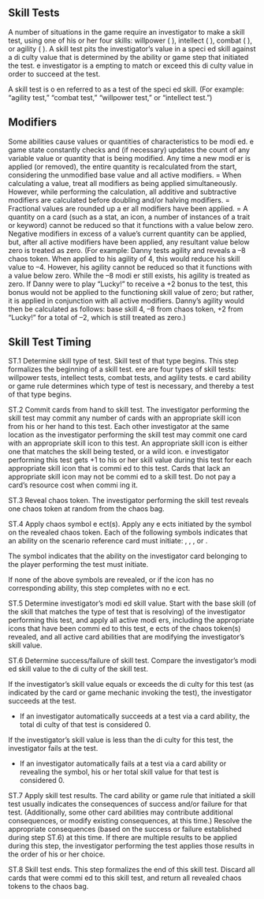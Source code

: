 ## Skill Tests
A number of situations in the game require an investigator to make a skill test, using one of his or her four skills: willpower ( ), intellect ( ), combat ( ), or agility ( ). A skill test pits
the investigator’s value in a speci ed skill against a di culty value that is determined by the ability or game step that
initiated the test.  e investigator is a empting to match or exceed this di culty value in order to succeed at the test.

A  skill test is o en referred to as a test of the speci ed skill. (For example: “agility test,” “combat test,” “willpower test,” or “intellect test.”)

## Modifiers
Some abilities cause values or quantities of characteristics to be modi ed.  e game state constantly checks and (if necessary) updates the count of any variable value or quantity that is being modified.
Any time a new modi er is applied (or removed), the entire quantity is recalculated from the start, considering the unmodified base value and all active modifiers.
= When calculating a value, treat all modifiers as being applied simultaneously. However, while performing the calculation, all additive and subtractive modifiers are calculated before doubling and/or halving modifiers.
= Fractional values are rounded up a er all modifiers have been applied.
= A quantity on a card (such as a stat, an icon, a number of instances of a trait or keyword) cannot be reduced so that it functions with a value below zero. Negative modifiers in excess of a value’s current quantity can be applied, but, after all active modifiers have been applied, any resultant value below zero is treated as zero. (For example: Danny tests agility and reveals a –8 chaos token. When applied to his agility of 4, this would reduce his skill value to –4. However, his agility cannot be reduced so that it functions with a value below zero. While the –8 modi er still exists, his agility is treated as zero. If Danny were to play “Lucky!” to receive a +2 bonus to the test, this bonus would not be applied to the functioning skill value of zero; but rather, it is applied in conjunction with all active modifiers. Danny’s agility would then be calculated as follows: base skill 4, –8 from chaos token, +2 from “Lucky!” for a total of –2, which is still treated as zero.)

## Skill Test Timing

ST.1 Determine skill type of test. Skill test of that type begins.
This step formalizes the beginning of a skill test.  ere are four types of skill tests: willpower tests, intellect tests, combat tests, and agility tests.  e card ability or game rule determines which type of test is necessary, and thereby a test of that type begins.

ST.2 Commit cards from hand to skill test.
The investigator performing the skill test may commit any number of cards with an appropriate skill icon from his or her hand to this test.
Each other investigator at the same location as the investigator performing the skill test may commit one card with an appropriate skill icon to this test.
An appropriate skill icon is either one that matches the skill being tested, or a wild icon.  e investigator performing this test gets +1 to his or her skill value during this test for each appropriate skill icon that is commi ed to this test.
Cards that lack an appropriate skill icon may not be commi ed to a skill test. Do not pay a card’s resource cost when commi ing it.

ST.3 Reveal chaos token.
The investigator performing the skill test reveals one chaos token at random from the chaos bag.

ST.4 Apply chaos symbol e ect(s).
Apply any e ects initiated by the symbol on the revealed chaos token. Each of the following symbols indicates that an ability on the scenario reference card must initiate:  ,  ,  , or  .

The   symbol indicates that the   ability on the investigator card belonging to the player performing the test must initiate.

If none of the above symbols are revealed, or if the icon has no corresponding ability, this step completes with no e ect.

ST.5 Determine investigator’s modi ed skill value.
Start with the base skill (of the skill that matches the type of test that is resolving) of the investigator performing this test, and apply all active modi ers, including the appropriate icons that have been commi ed to this test, e ects of the chaos token(s) revealed, and all active card abilities that are modifying the investigator’s skill value.

ST.6 Determine success/failure of skill test.
Compare the investigator’s modi ed skill value to the di culty of the skill test.

If the investigator’s skill value equals or exceeds the di culty for this test (as indicated by the card or game mechanic invoking the test), the investigator succeeds at the test.
* If an investigator automatically succeeds at a test via a card ability, the total di culty of that test is considered 0.

If the investigator’s skill value is less than the di culty for this test, the investigator fails at the test.
* If an investigator automatically fails at a test via a card ability or revealing the   symbol, his or her total skill value for that test is considered 0.

ST.7 Apply skill test results.
The card ability or game rule that initiated a skill test usually indicates the consequences of success and/or failure for that test. (Additionally, some other card abilities may contribute additional consequences, or modify existing consequences, at this time.) Resolve the appropriate consequences (based on the success or failure established during step ST.6) at this time.
If there are multiple results to be applied during this step, the investigator performing the test applies those results in the order of his or her choice.

ST.8 Skill test ends.
This step formalizes the end of this skill test. Discard all cards that were commi ed to this skill test, and return all revealed chaos tokens to the chaos bag.
